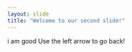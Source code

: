 ```yaml
---
layout: slide
title: "Welcome to our second slide!"
---
```

i am good
Use the left arrow to go back!
 
 
